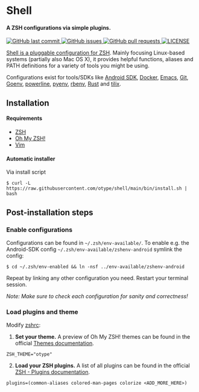 # Shell

#### A ZSH configurations via simple plugins.

<p>
	<a href="https://github.com/otype/shell/commits/master">
	<img src="https://img.shields.io/github/last-commit/otype/shell.svg?style=flat-square&logo=github&logoColor=white" alt="GitHub last commit">
    <a href="https://github.com/otype/shell/issues">
    <img src="https://img.shields.io/github/issues-raw/otype/shell.svg?style=flat-square&logo=github&logoColor=white" alt="GitHub issues">
    <a href="https://github.com/otype/shell/pulls">
    <img src="https://img.shields.io/github/issues-pr-raw/otype/shell.svg?style=flat-square&logo=github&logoColor=white" alt="GitHub pull requests">
	<a href="https://github.com/otype/shell/blob/main/LICENSE">
	<img src="https://img.shields.io/github/license/otype/shell" alt="LICENSE">
</p>

Shell is a pluggable configuration for [ZSH](http://www.zsh.org/). Mainly focusing Linux-based systems (partially also Mac OS X), it provides helpful functions, aliases and PATH definitions for a variety of tools you might be using.

Configurations exist for tools/SDKs like [Android SDK](https://developer.android.com/about/versions/13/setup-sdk#install-sdk), [Docker](https://www.docker.com/), [Emacs](https://www.gnu.org/software/emacs/), [Git](https://git-scm.com/), [Goenv](https://github.com/syndbg/goenv), [powerline](https://github.com/powerline/powerline), [pyenv](https://github.com/pyenv/pyenv), [rbenv](https://github.com/rbenv/rbenv), [Rust](https://www.rust-lang.org/) and [tilix](https://gnunn1.github.io/tilix-web/).

## Installation

#### Requirements

- [ZSH](http://www.zsh.org/)
- [Oh My ZSH!](https://ohmyz.sh/)
- [Vim](https://www.vim.org/)

#### Automatic installer

Via install script

```console
$ curl -L https://raw.githubusercontent.com/otype/shell/main/bin/install.sh | bash
```

## Post-installation steps

###  Enable configurations

Configurations can be found in `~/.zsh/env-available/`. To enable e.g. the Android-SDK config `~/.zsh/env-available/zshenv-android` symlink the config:

```console
$ cd ~/.zsh/env-enabled && ln -nsf ../env-available/zshenv-android
```

Repeat by linking any other configuration you need. Restart your terminal session.

_Note: Make sure to check each configuration for sanity and correctness!_

### Load plugins and theme

Modify [zshrc](zshrc):

1. **Set your theme.** A preview of Oh My ZSH! themes can be found in the official [Themes documentation](https://github.com/ohmyzsh/ohmyzsh/wiki/Themes).

```console
ZSH_THEME="otype"
```

2. **Load your ZSH plugins.** A list of all plugins can be found in the official [ZSH - Plugins documentation](https://github.com/ohmyzsh/ohmyzsh/wiki/Plugins).

```console
plugins=(common-aliases colored-man-pages colorize <ADD_MORE_HERE>)
```

